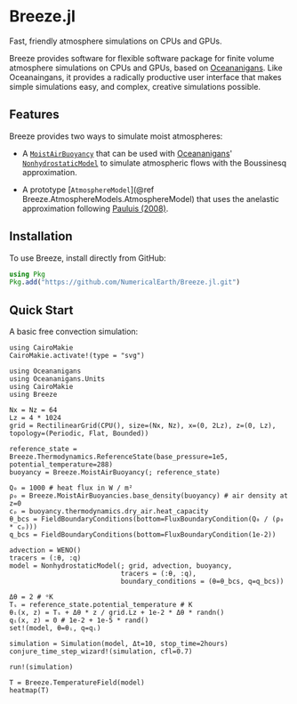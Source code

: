 # Breeze.jl

Fast, friendly atmosphere simulations on CPUs and GPUs.

Breeze provides software for flexible software package for finite volume atmosphere simulations on CPUs and GPUs, based on [Oceananigans](https://github.com/CliMA/Oceananigans.jl).
Like Oceanaingans, it provides a radically productive user interface that makes simple simulations easy, and complex, creative simulations possible.

## Features

Breeze provides two ways to simulate moist atmospheres:

* A [`MoistAirBuoyancy`](@ref) that can be used with [Oceananigans](https://clima.github.io/OceananigansDocumentation/stable/)' [`NonhydrostaticModel`](https://clima.github.io/OceananigansDocumentation/stable/appendix/library/#Oceananigans.Models.NonhydrostaticModels.NonhydrostaticModel-Tuple{}) to simulate atmospheric flows with the Boussinesq approximation.

* A prototype [`AtmosphereModel`](@ref Breeze.AtmosphereModels.AtmosphereModel) that uses the anelastic approximation following [Pauluis (2008)](https://journals.ametsoc.org/view/journals/atsc/65/8/200s7jas2475.1.xml).

## Installation

To use Breeze, install directly from GitHub:

```julia
using Pkg
Pkg.add("https://github.com/NumericalEarth/Breeze.jl.git")
```

## Quick Start

A basic free convection simulation:

```@setup intro
using CairoMakie
CairoMakie.activate!(type = "svg")
```

```@example intro
using Oceananigans
using Oceananigans.Units
using CairoMakie
using Breeze

Nx = Nz = 64
Lz = 4 * 1024
grid = RectilinearGrid(CPU(), size=(Nx, Nz), x=(0, 2Lz), z=(0, Lz), topology=(Periodic, Flat, Bounded))

reference_state = Breeze.Thermodynamics.ReferenceState(base_pressure=1e5, potential_temperature=288)
buoyancy = Breeze.MoistAirBuoyancy(; reference_state)

Q₀ = 1000 # heat flux in W / m²
ρ₀ = Breeze.MoistAirBuoyancies.base_density(buoyancy) # air density at z=0
cₚ = buoyancy.thermodynamics.dry_air.heat_capacity
θ_bcs = FieldBoundaryConditions(bottom=FluxBoundaryCondition(Q₀ / (ρ₀ * cₚ)))
q_bcs = FieldBoundaryConditions(bottom=FluxBoundaryCondition(1e-2))

advection = WENO()
tracers = (:θ, :q)
model = NonhydrostaticModel(; grid, advection, buoyancy,
                            tracers = (:θ, :q),
                            boundary_conditions = (θ=θ_bcs, q=q_bcs))

Δθ = 2 # ᵒK
Tₛ = reference_state.potential_temperature # K
θᵢ(x, z) = Tₛ + Δθ * z / grid.Lz + 1e-2 * Δθ * randn()
qᵢ(x, z) = 0 # 1e-2 + 1e-5 * rand()
set!(model, θ=θᵢ, q=qᵢ)

simulation = Simulation(model, Δt=10, stop_time=2hours)
conjure_time_step_wizard!(simulation, cfl=0.7)

run!(simulation)

T = Breeze.TemperatureField(model)
heatmap(T)
```
